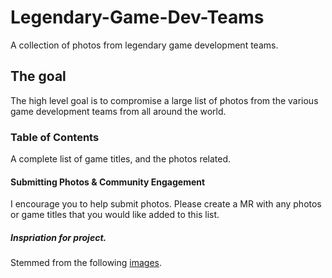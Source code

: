 # Legendary-Game-Dev-Teams
A collection of photos from legendary game development teams.

## The goal
The high level goal is to compromise a large list of photos from the various game development teams from all around the world.

### Table of Contents
A complete list of game titles, and the photos related.

#### Submitting Photos & Community Engagement
I encourage you to help submit photos. Please create a MR with any photos or game titles that you would like added to this list.

##### Inspriation for project.
Stemmed from the following [images](https://imgur.com/a/photos-of-legendary-game-development-teams-soOgcEV).

